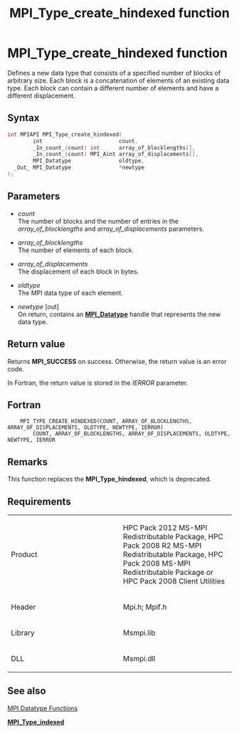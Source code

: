 ﻿---
title: MPI_Type_create_hindexed function
TOCTitle: MPI_Type_create_hindexed function
ms:assetid: 07b5a612-29be-46f9-b91e-1cbc387baf78
ms:mtpsurl: https://msdn.microsoft.com/en-us/library/Dn473491(v=VS.85)
ms:contentKeyID: 59361026
ms.date: 03/28/2018
mtps_version: v=VS.85
f1_keywords:
- MPI_TYPE_CREATE_HINDEXED
- mpif/MPI_Type_create_hindexed
- mpi/MPI_TYPE_CREATE_HINDEXED
dev_langs:
- C++
- C
api_location:
- Msmpi.dll
api_name:
- MPI_Type_create_hindexed
api_type:
- DLLExport
product:
- Windows
topic_type:
- apiref
- kbSyntax
product_family_name: VS
ROBOTS: INDEX,FOLLOW
---

# MPI\_Type\_create\_hindexed function

Defines a new data type that consists of a specified number of blocks of arbitrary size. Each block is a concatenation of elements of an existing data type. Each block can contain a different number of elements and have a different displacement.

## Syntax

``` c++
int MPIAPI MPI_Type_create_hindexed(
        int                        count,
        _In_count_(count) int      array_of_blocklengths[],
        _In_count_(count) MPI_Aint array_of_displacements[],
        MPI_Datatype               oldtype,
  _Out_ MPI_Datatype               *newtype
);
```

## Parameters

  - *count*  
    The number of blocks and the number of entries in the *array\_of\_blocklengths* and *array\_of\_displacements* parameters.

  - *array\_of\_blocklengths*  
    The number of elements of each block.

  - *array\_of\_displacements*  
    The displacement of each block in bytes.

  - *oldtype*  
    The MPI data type of each element.

  - *newtype* \[out\]  
    On return, contains an [**MPI\_Datatype**](mpi-datatype-enumeration.md) handle that represents the new data type.

## Return value

Returns **MPI\_SUCCESS** on success. Otherwise, the return value is an error code.

In Fortran, the return value is stored in the *IERROR* parameter.

## Fortran

``` FORTRAN
    MPI_TYPE_CREATE_HINDEXED(COUNT, ARRAY_OF_BLOCKLENGTHS, ARRAY_OF_DISPLACEMENTS, OLDTYPE, NEWTYPE, IERROR)
        COUNT, ARRAY_OF_BLOCKLENGTHS, ARRAY_OF_DISPLACEMENTS, OLDTYPE, NEWTYPE, IERROR
```

## Remarks

This function replaces the **MPI\_Type\_hindexed**, which is deprecated.

## Requirements

<table>
<colgroup>
<col style="width: 50%" />
<col style="width: 50%" />
</colgroup>
<tbody>
<tr class="odd">
<td><p>Product</p></td>
<td><p>HPC Pack 2012 MS-MPI Redistributable Package, HPC Pack 2008 R2 MS-MPI Redistributable Package, HPC Pack 2008 MS-MPI Redistributable Package or HPC Pack 2008 Client Utilities</p></td>
</tr>
<tr class="even">
<td><p>Header</p></td>
<td>Mpi.h;
Mpif.h</td>
</tr>
<tr class="odd">
<td><p>Library</p></td>
<td>Msmpi.lib</td>
</tr>
<tr class="even">
<td><p>DLL</p></td>
<td>Msmpi.dll</td>
</tr>
</tbody>
</table>


## See also

[MPI Datatype Functions](mpi-datatype-functions.md)

[**MPI\_Type\_indexed**](mpi-type-indexed-function.md)

